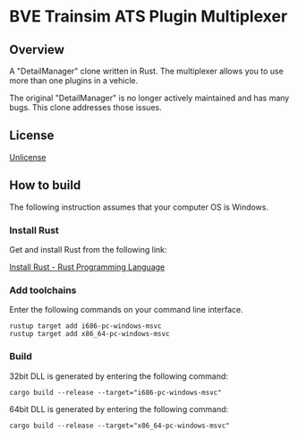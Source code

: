 # BVE Trainsim ATS Plugin Multiplexer

## Overview

A "DetailManager" clone written in Rust.
The multiplexer allows you to use more than one plugins in a vehicle.

The original "DetailManager" is no longer actively maintained and has many bugs.
This clone addresses those issues.

## License

[Unlicense](http://unlicense.org)

## How to build

The following instruction assumes that your computer OS is Windows.

### Install Rust

Get and install Rust from the following link:

[Install Rust - Rust Programming Language](https://www.rust-lang.org/tools/install)

### Add toolchains

Enter the following commands on your command line interface.

```plaintext
rustup target add i686-pc-windows-msvc
rustup target add x86_64-pc-windows-msvc
```

### Build

32bit DLL is generated by entering the following command:

```plaintext
cargo build --release --target="i686-pc-windows-msvc"
```

64bit DLL is generated by entering the following command:

```plaintext
cargo build --release --target="x86_64-pc-windows-msvc"
```
